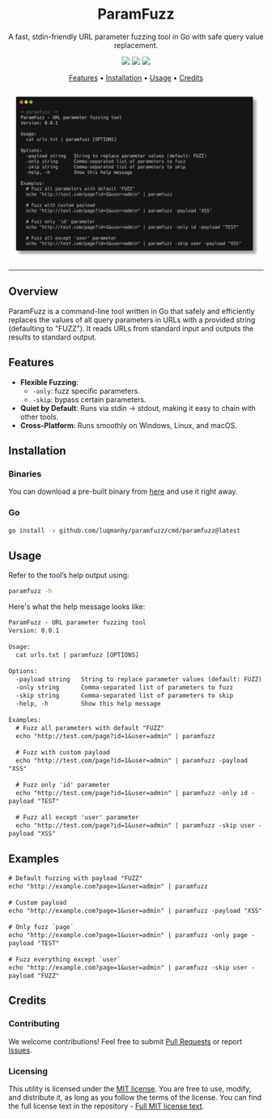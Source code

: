 <h1 align="center">ParamFuzz</h1>

<p align="center">
A fast, stdin-friendly URL parameter fuzzing tool in Go with safe query value replacement.
</p>

<p align="center">
<a href="https://opensource.org/licenses/MIT"><img src="https://img.shields.io/badge/license-MIT-red.svg"></a>
<a href="https://goreportcard.com/badge/github.com/luqmanhy/paramfuzz"><img src="https://goreportcard.com/badge/github.com/luqmanhy/paramfuzz"></a>
<a href="https://github.com/luqmanhy/paramfuzz/releases"><img src="https://img.shields.io/github/release/luqmanhy/paramfuzz"></a>
</p>

<p align="center">
  <a href="#features">Features</a> •
  <a href="#installation">Installation</a> •
  <a href="#usage">Usage</a> •
  <a href="#credits">Credits</a> 
</p>

<p align="center">
<a href="https://github.com/luqmanhy/paramfuzz"><img src="/static/paramfuzz-demo.png" alt="ParamFuzz Demo"></a>
</p>

---

## Overview

ParamFuzz is a command-line tool written in Go that safely and efficiently replaces the values of all query parameters in URLs with a provided string (defaulting to "FUZZ"). It reads URLs from standard input and outputs the results to standard output.


## Features
- **Flexible Fuzzing**:
  - `-only`: fuzz specific parameters.
  - `-skip`: bypass certain parameters.
- **Quiet by Default**: Runs via stdin → stdout, making it easy to chain with other tools.
- **Cross-Platform**: Runs smoothly on Windows, Linux, and macOS.

## Installation
### Binaries
You can download a pre-built binary from [here](https://github.com/luqmanhy/paramfuzz/releases) and use it right away.

### Go
```sh
go install -v github.com/luqmanhy/paramfuzz/cmd/paramfuzz@latest
````

## Usage
Refer to the tool’s help output using:

```bash
paramfuzz -h
```

Here's what the help message looks like:

```
ParamFuzz - URL parameter fuzzing tool
Version: 0.0.1

Usage:
  cat urls.txt | paramfuzz [OPTIONS]

Options:
  -payload string   String to replace parameter values (default: FUZZ)
  -only string      Comma-separated list of parameters to fuzz
  -skip string      Comma-separated list of parameters to skip
  -help, -h         Show this help message

Examples:
  # Fuzz all parameters with default "FUZZ"
  echo "http://test.com/page?id=1&user=admin" | paramfuzz

  # Fuzz with custom payload
  echo "http://test.com/page?id=1&user=admin" | paramfuzz -payload "XSS"

  # Fuzz only 'id' parameter
  echo "http://test.com/page?id=1&user=admin" | paramfuzz -only id -payload "TEST"

  # Fuzz all except 'user' parameter
  echo "http://test.com/page?id=1&user=admin" | paramfuzz -skip user -payload "XSS"
```

## Examples
```
# Default fuzzing with payload "FUZZ"
echo "http://example.com?page=1&user=admin" | paramfuzz

# Custom payload
echo "http://example.com?page=1&user=admin" | paramfuzz -payload "XSS"

# Only fuzz `page`
echo "http://example.com?page=1&user=admin" | paramfuzz -only page -payload "TEST"

# Fuzz everything except `user`
echo "http://example.com?page=1&user=admin" | paramfuzz -skip user -payload "FUZZ"
```
## Credits
### Contributing

We welcome contributions! Feel free to submit [Pull Requests](https://github.com/luqmanhy/paramfuzz/pulls) or report [Issues](https://github.com/luqmanhy/paramfuzz/issues).

### Licensing

This utility is licensed under the [MIT license](https://opensource.org/license/mit). You are free to use, modify, and distribute it, as long as you follow the terms of the license. You can find the full license text in the repository - [Full MIT license text](https://github.com/luqmanhy/paramfuzz/blob/master/LICENSE).
